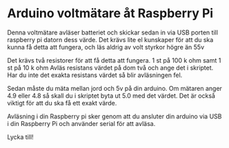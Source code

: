 # Arduino voltmätare åt Raspberry Pi
Denna voltmätare avläser batteriet och skickar sedan in via USB porten till raspberry pi datorn dess värde.
Det krävs lite el kunskaper för att du ska kunna få detta att fungera, och läs aldrig av volt styrkor högre än 55v

Det krävs två resistorer för att få detta att fungera.
1 st på 100 k ohm samt 1 st på 10 k ohm
Avläs resistans värdet på dom två och ange det i skriptet. Har du inte det exakta resistans värdet så blir avläsningen fel.

Sedan måste du mäta mellan jord och 5v på din arduino. Om mätaren anger 4.9 eller 4.8 så skall du i skriptet byta ut 5.0 med det värdet.
Det är också viktigt för att du ska få ett exakt värde.

Avläsning i din Raspberry pi sker genom att du ansluter din arduino via USB i din Raspberry Pi och använder serial för att avläsa.

Lycka till!

